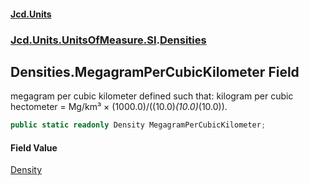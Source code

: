 #### [Jcd.Units](index 'index')
### [Jcd.Units.UnitsOfMeasure.SI](Jcd.Units.UnitsOfMeasure.SI 'Jcd.Units.UnitsOfMeasure.SI').[Densities](Densities 'Jcd.Units.UnitsOfMeasure.SI.Densities')

## Densities.MegagramPerCubicKilometer Field

megagram per cubic kilometer defined such that: kilogram per cubic hectometer = Mg/km³ ×
(1000.0)/((10.0)*(10.0)*(10.0)).

```csharp
public static readonly Density MegagramPerCubicKilometer;
```

#### Field Value
[Density](Density 'Jcd.Units.UnitTypes.Density')